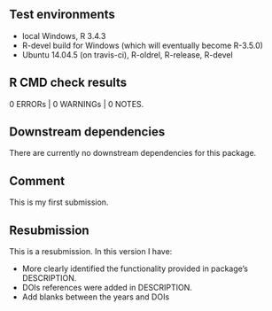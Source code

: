 Test environments
-----------------

-   local Windows, R 3.4.3
-   R-devel build for Windows (which will eventually become R-3.5.0)
-   Ubuntu 14.04.5 (on travis-ci), R-oldrel, R-release, R-devel

R CMD check results
-------------------

0 ERRORs \| 0 WARNINGs \| 0 NOTES.

Downstream dependencies
-----------------------

There are currently no downstream dependencies for this package.

Comment
-------

This is my first submission.

Resubmission
------------

This is a resubmission. In this version I have:

-   More clearly identified the functionality provided in package’s
    DESCRIPTION.
-   DOIs references were added in DESCRIPTION.
-   Add blanks between the years and DOIs
